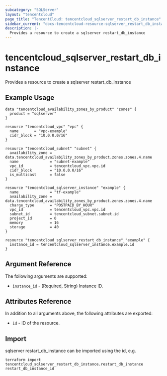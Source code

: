 ```yaml
---
subcategory: "SQLServer"
layout: "tencentcloud"
page_title: "TencentCloud: tencentcloud_sqlserver_restart_db_instance"
sidebar_current: "docs-tencentcloud-resource-sqlserver_restart_db_instance"
description: |-
  Provides a resource to create a sqlserver restart_db_instance
---
```


# tencentcloud_sqlserver_restart_db_instance

Provides a resource to create a sqlserver restart_db_instance

## Example Usage

```hcl
data "tencentcloud_availability_zones_by_product" "zones" {
  product = "sqlserver"
}

resource "tencentcloud_vpc" "vpc" {
  name       = "vpc-example"
  cidr_block = "10.0.0.0/16"
}

resource "tencentcloud_subnet" "subnet" {
  availability_zone = data.tencentcloud_availability_zones_by_product.zones.zones.4.name
  name              = "subnet-example"
  vpc_id            = tencentcloud_vpc.vpc.id
  cidr_block        = "10.0.0.0/16"
  is_multicast      = false
}

resource "tencentcloud_sqlserver_instance" "example" {
  name              = "tf-example"
  availability_zone = data.tencentcloud_availability_zones_by_product.zones.zones.4.name
  charge_type       = "POSTPAID_BY_HOUR"
  vpc_id            = tencentcloud_vpc.vpc.id
  subnet_id         = tencentcloud_subnet.subnet.id
  project_id        = 0
  memory            = 16
  storage           = 40
}

resource "tencentcloud_sqlserver_restart_db_instance" "example" {
  instance_id = tencentcloud_sqlserver_instance.example.id
}
```

## Argument Reference

The following arguments are supported:

* `instance_id` - (Required, String) Instance ID.

## Attributes Reference

In addition to all arguments above, the following attributes are exported:

* `id` - ID of the resource.



## Import

sqlserver restart_db_instance can be imported using the id, e.g.

```
terraform import tencentcloud_sqlserver_restart_db_instance.restart_db_instance restart_db_instance_id
```

